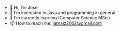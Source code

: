 - 👋 Hi, I’m Jose
- 👀 I’m interested in Java and programming in general
- 🌱 I’m currently learning (Computer Science MSci)
- 📫 How to reach me: jarnaiz2002@gmail.com

<!---
yokcxksi/yokcxksi is a ✨ special ✨ repository because its `README.md` (this file) appears on your GitHub profile.
You can click the Preview link to take a look at your changes.
--->
